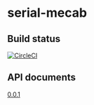 # serial-mecab
## Build status
[![CircleCI](https://circleci.com/gh/nryotaro/serial-mecab.svg?style=svg)](https://circleci.com/gh/nryotaro/serial-mecab)
## API documents
[0.0.1](https://nryotaro.dev/serial-mecab/0.0.1/)
